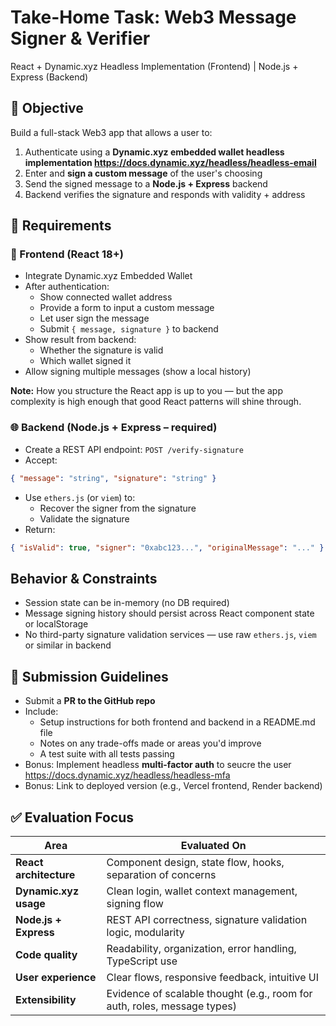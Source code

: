 # Take-Home Task: **Web3 Message Signer & Verifier**
React + Dynamic.xyz Headless Implementation (Frontend) | Node.js + Express (Backend)

## 🎯 Objective
Build a full-stack Web3 app that allows a user to:
1. Authenticate using a **Dynamic.xyz embedded wallet headless implementation https://docs.dynamic.xyz/headless/headless-email**
2. Enter and **sign a custom message** of the user's choosing
3. Send the signed message to a **Node.js + Express** backend
4. Backend verifies the signature and responds with validity + address

## 🔧 Requirements

### 🧩 Frontend (React 18+)
* Integrate Dynamic.xyz Embedded Wallet
* After authentication:
   * Show connected wallet address
   * Provide a form to input a custom message
   * Let user sign the message
   * Submit `{ message, signature }` to backend
* Show result from backend:
   * Whether the signature is valid
   * Which wallet signed it
* Allow signing multiple messages (show a local history)

**Note:** How you structure the React app is up to you — but the app complexity is high enough that good React patterns will shine through.

### 🌐 Backend (Node.js + Express – required)
* Create a REST API endpoint: `POST /verify-signature`
* Accept:
```json
{ "message": "string", "signature": "string" }
```
* Use `ethers.js` (or `viem`) to:
   * Recover the signer from the signature
   * Validate the signature
* Return:
```json
{ "isValid": true, "signer": "0xabc123...", "originalMessage": "..." }
```

## Behavior & Constraints
* Session state can be in-memory (no DB required)
* Message signing history should persist across React component state or localStorage
* No third-party signature validation services — use raw `ethers.js`, `viem` or similar in backend

## 🚀 Submission Guidelines
* Submit a **PR to the GitHub repo**
* Include:
   * Setup instructions for both frontend and backend in a README.md file
   * Notes on any trade-offs made or areas you'd improve
   * A test suite with all tests passing
* Bonus: Implement headless **multi-factor auth** to seucre the user https://docs.dynamic.xyz/headless/headless-mfa
* Bonus: Link to deployed version (e.g., Vercel frontend, Render backend)

## ✅ Evaluation Focus
| Area | Evaluated On |
|------|-------------|
| **React architecture** | Component design, state flow, hooks, separation of concerns |
| **Dynamic.xyz usage** | Clean login, wallet context management, signing flow |
| **Node.js + Express** | REST API correctness, signature validation logic, modularity |
| **Code quality** | Readability, organization, error handling, TypeScript use |
| **User experience** | Clear flows, responsive feedback, intuitive UI |
| **Extensibility** | Evidence of scalable thought (e.g., room for auth, roles, message types) |

